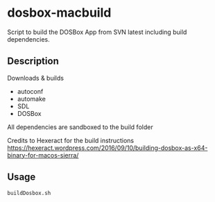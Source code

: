 # dosbox-macbuild
Script to build the DOSBox App from SVN latest including build dependencies.

Description
-----------
Downloads & builds
- autoconf
- automake
- SDL
- DOSBox

All dependencies are sandboxed to the build folder

Credits to Hexeract for the build instructions https://hexeract.wordpress.com/2016/09/10/building-dosbox-as-x64-binary-for-macos-sierra/

Usage
-----
`buildDosbox.sh`
